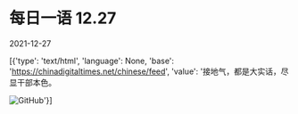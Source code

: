 # 每日一语 12.27

2021-12-27

[{'type': 'text/html', 'language': None, 'base': 'https://chinadigitaltimes.net/chinese/feed', 'value': '接地气，都是大实话，尽显干部本色。

![GitHub](https://chinadigitaltimes.net/chinese/files/2021/12/12.26.jpg)'}]